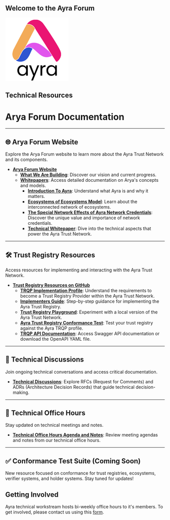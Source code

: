 ## Welcome to the Ayra Forum

<img src="./imgs/logo.png" width=200px alt="ayra logo" />

## Technical Resources

# Arya Forum Documentation

---

## 🌐 Arya Forum Website  
Explore the Arya Forum website to learn more about the Ayra Trust Network and its components.  

- **[Arya Forum Website](https://ayra.forum/)**  
  - **[What We Are Building](https://ayra.forum/where-were-at/)**: Discover our vision and current progress.  
  - **[Whitepapers](https://ayra.forum/whitepapers/)**: Access detailed documentation on Arya's concepts and models.  
    - **[Introduction To Ayra](https://ayra.forum/ayra-introduction/)**: Understand what Ayra is and why it matters.  
    - **[Ecosystems of Ecosystems Model](https://ayra.forum/ayra-ecosystem-of-ecosystems-whitepaper/)**: Learn about the interconnected network of ecosystems.  
    - **[The Special Network Effects of Ayra Network Credentials](https://ayra.forum/ayra-network-effects-whitepaper/)**: Discover the unique value and importance of network credentials.  
    - **[Technical Whitepaper](https://ayra.forum/ayra-technical-whitepaper/)**: Dive into the technical aspects that power the Ayra Trust Network.  

---

## 🛠️ Trust Registry Resources  
Access resources for implementing and interacting with the Ayra Trust Network.  

- **[Trust Registry Resources on GitHub](https://github.com/ayraforum/ayra-trust-registry-resources)**  
  - **[TRQP Implementation Profile](https://ayraforum.github.io/ayra-trust-registry-resources/)**: Understand the requirements to become a Trust Registry Provider within the Ayra Trust Network.  
  - **[Implementers Guide](https://ayraforum.github.io/ayra-trust-registry-resources/guides/)**: Step-by-step guidance for implementing the Ayra Trust Registry.  
  - **[Trust Registry Playground](https://github.com/ayraforum/ayra-trust-registry-resources/tree/main/playground)**: Experiment with a local version of the Ayra Trust Network.  
  - **[Ayra Trust Registry Conformance Test](https://github.com/ayraforum/ayra-trust-registry-resources/tree/main/tests)**: Test your trust registry against the Ayra TRQP profile.  
  - **[TRQP API Documentation](https://ayraforum.github.io/ayra-trust-registry-resources/api-docs/)**: Access Swagger API documentation or download the OpenAPI YAML file.  

---

## 💬 Technical Discussions  
Join ongoing technical conversations and access critical documentation.  

- **[Technical Discussions](https://github.com/GANfoundation/technical-discussions/tree/main)**: Explore RFCs (Request for Comments) and ADRs (Architecture Decision Records) that guide technical decision-making.  

---

## 📝 Technical Office Hours  
Stay updated on technical meetings and notes.  

- **[Technical Office Hours Agenda and Notes](https://docs.google.com/document/d/1BHOm-vidiBrwt5JeW7rg46ChvEhwstZwU7PNJeikFwU/edit?tab=t.0#heading=h.ycei4a9whl8f)**: Review meeting agendas and notes from our technical office hours.  

---

## ✅ Conformance Test Suite (Coming Soon)  
New resource focused on conformance for trust registries, ecosystems, verifier systems, and holder systems. Stay tuned for updates!

## Getting Involved

Ayra technical workstream hosts bi-weekly office hours to it's members. To get involved, please contact us using this [form](https://ayra.forum/contact/). 
